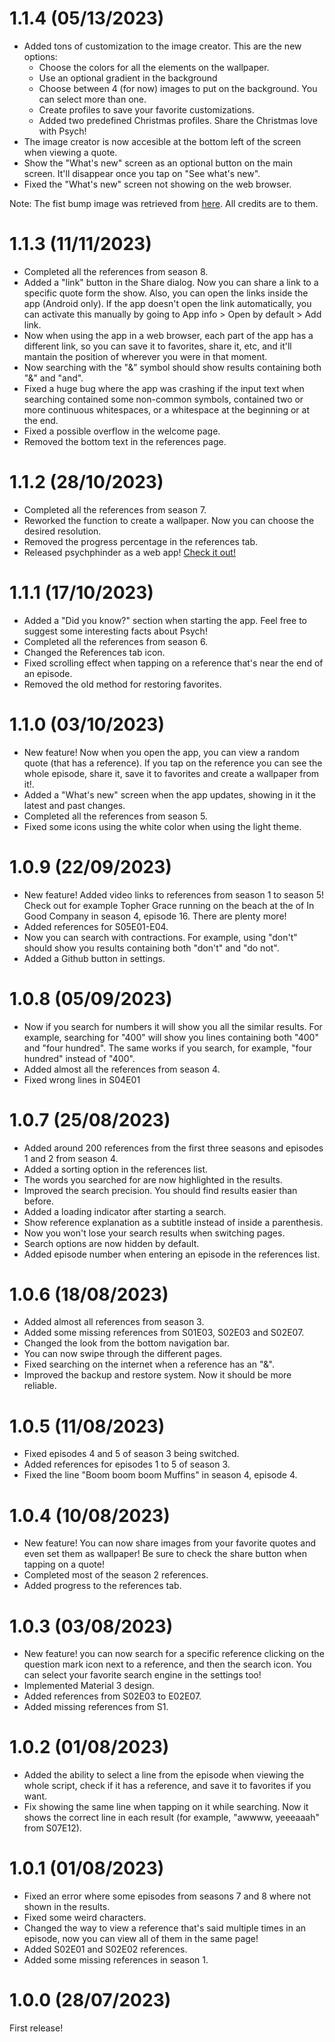 # 1.1.4 (05/13/2023)

- Added tons of customization to the image creator. This are the new options:
    - Choose the colors for all the elements on the wallpaper.
    - Use an optional gradient in the background
    - Choose between 4 (for now) images to put on the background. You can select more than one.
    - Create profiles to save your favorite customizations.
    - Added two predefined Christmas profiles. Share the Christmas love with Psych!
- The image creator is now accesible at the bottom left of the screen when viewing a quote.
- Show the "What's new" screen as an optional button on the main screen. It'll disappear once you tap on "See what's new".
- Fixed the "What's new" screen not showing on the web browser.

Note: The fist bump image was retrieved from [here](https://fineartamerica.com/featured/psych-fist-bump-brand-a.html). All credits are to them.

# 1.1.3 (11/11/2023)

- Completed all the references from season 8.
- Added a "link" button in the Share dialog. Now you can share a link to a specific quote form the show. Also, you can open the links inside the app (Android only). If the app doesn't open the link automatically, you can activate this manually by going to App info > Open by default > Add link.
- Now when using the app in a web browser, each part of the app has a different link, so you can save it to favorites, share it, etc, and it'll mantain the position of wherever you were in that moment.
- Now searching with the "&" symbol should show results containing both "&" and "and".
- Fixed a huge bug where the app was crashing if the input text when searching contained some non-common symbols, contained two or more continuous whitespaces, or a whitespace at the beginning or at the end.
- Fixed a possible overflow in the welcome page.
- Removed the bottom text in the references page.

# 1.1.2 (28/10/2023)

- Completed all the references from season 7.
- Reworked the function to create a wallpaper. Now you can choose the desired resolution.
- Removed the progress percentage in the references tab.
- Released psychphinder as a web app! [Check it out!](https://daih27.github.io/psychphinder)

# 1.1.1 (17/10/2023)

- Added a "Did you know?" section when starting the app. Feel free to suggest some interesting facts about Psych!
- Completed all the references from season 6.
- Changed the References tab icon.
- Fixed scrolling effect when tapping on a reference that's near the end of an episode.
- Removed the old method for restoring favorites.

# 1.1.0 (03/10/2023)

- New feature! Now when you open the app, you can view a random quote (that has a reference). If you tap on the reference you can see the whole episode, share it, save it to favorites and create a wallpaper from it!.
- Added a "What's new" screen when the app updates, showing in it the latest and past changes.
- Completed all the references from season 5.
- Fixed some icons using the white color when using the light theme.

# 1.0.9 (22/09/2023)

- New feature! Added video links to references from season 1 to season 5! Check out for example Topher Grace running on the beach at the of In Good Company in season 4, episode 16. There are plenty more!
- Added references for S05E01-E04.
- Now you can search with contractions. For example, using "don't" should show you results containing both "don't" and "do not".
- Added a Github button in settings.

# 1.0.8 (05/09/2023)

- Now if you search for numbers it will show you all the similar results. For example, searching for "400" will show you lines containing both "400" and "four hundred". The same works if you search, for example, "four hundred" instead of "400".
- Added almost all the references from season 4.
- Fixed wrong lines in S04E01

# 1.0.7 (25/08/2023)

- Added around 200 references from the first three seasons and episodes 1 and 2 from season 4.
- Added a sorting option in the references list.
- The words you searched for are now highlighted in the results.
- Improved the search precision. You should find results easier than before.
- Added a loading indicator after starting a search.
- Show reference explanation as a subtitle instead of inside a parenthesis.
- Now you won't lose your search results when switching pages.
- Search options are now hidden by default.
- Added episode number when entering an episode in the references list.

# 1.0.6 (18/08/2023)

- Added almost all references from season 3.
- Added some missing references from S01E03, S02E03 and S02E07.
- Changed the look from the bottom navigation bar.
- You can now swipe through the different pages.
- Fixed searching on the internet when a reference has an "&".
- Improved the backup and restore system. Now it should be more reliable.

# 1.0.5 (11/08/2023)

- Fixed episodes 4 and 5 of season 3 being switched.
- Added references for episodes 1 to 5 of season 3.
- Fixed the line "Boom boom boom Muffins" in season 4, episode 4.

# 1.0.4 (10/08/2023)

- New feature! You can now share images from your favorite quotes and even set them as wallpaper! Be sure to check the share button when tapping on a quote!
- Completed most of the season 2 references.
- Added progress to the references tab.

# 1.0.3 (03/08/2023)

- New feature! you can now search for a specific reference clicking on the question mark icon next to a reference, and then the search icon. You can select your favorite search engine in the settings too!
- Implemented Material 3 design.
- Added references from S02E03 to E02E07.
- Added missing references from S1.

# 1.0.2 (01/08/2023)

- Added the ability to select a line from the episode when viewing the whole script, check if it has a reference, and save it to favorites if you want.
- Fix showing the same line when tapping on it while searching. Now it shows the correct line in each result (for example, "awwww, yeeeaaah" from S07E12).

# 1.0.1 (01/08/2023)

- Fixed an error where some episodes from seasons 7 and 8 where not shown in the results.
- Fixed some weird characters.
- Changed the way to view a reference that's said multiple times in an episode, now you can view all of them in the same page!
- Added S02E01 and S02E02 references.
- Added some missing references in season 1.

# 1.0.0 (28/07/2023)

First release!